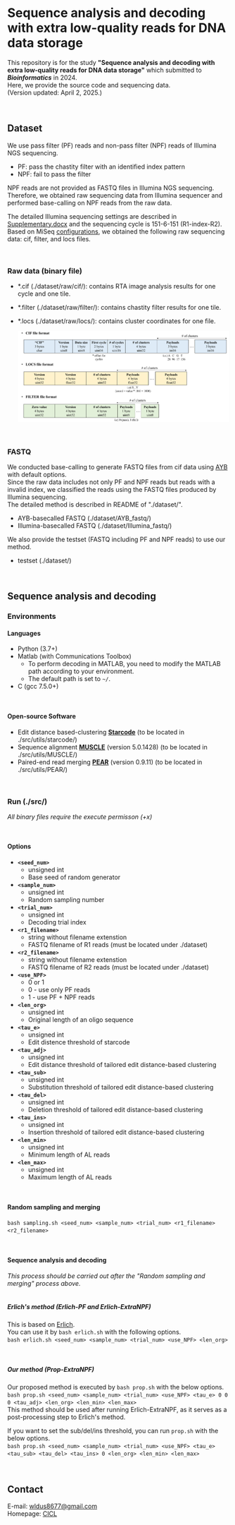 # Sequence analysis and decoding with extra low-quality reads for DNA data storage
This repository is for the study **"Sequence analysis and decoding with extra low-quality reads for DNA data storage"** which submitted to **_Bioinformatics_** in 2024.  
Here, we provide the source code and sequencing data.  
(Version updated: April 2, 2025.)  

</br>

## Dataset
We use pass filter (PF) reads and non-pass filter (NPF) reads of Illumina NGS sequencing.  
- PF: pass the chastity filter with an identified index pattern  
- NPF: fail to pass the filter  

NPF reads are not provided as FASTQ files in Illumina NGS sequencing.  
Therefore, we obtained raw sequencing data from Illumina sequencer and performed base-calling on NPF reads from the raw data.  

The detailed Illumina sequencing settings are described in [Supplementary.docx](https://github.com/PParkJy/SAD-DNAstorage/blob/main/Supplementary.docx) and the sequencing cycle is 151-6-151 (R1-index-R2).   
Based on MiSeq [configurations](https://support.illumina.com/downloads/miseq-product-documentation.html), we obtained the following raw sequencing data: cif, filter, and locs files.    

</br>

### Raw data (binary file)  
- *.cif (./dataset/raw/cif/): contains RTA image analysis results for one cycle and one tile.
- *.filter (./dataset/raw/filter/): contains chastity filter results for one tile.
- *.locs (./dataset/raw/locs/): contains cluster coordinates for one file.   

  ![raw_format](./img/raw_format.png)

</br>

### FASTQ 
We conducted base-calling to generate FASTQ files from cif data using [AYB](https://github.com/timmassingham/AYB2/) with default options.   
Since the raw data includes not only PF and NPF reads but reads with a invalid index, we classified the reads using the FASTQ files produced by Illumina sequencing.  
The detailed method is described in README of "./dataset/".

- AYB-basecalled FASTQ (./dataset/AYB_fastq/)
- Illumina-basecalled FASTQ (./dataset/Illumina_fastq/)

We also provide the testset (FASTQ including PF and NPF reads) to use our method.  
- testset (./dataset/)

</br>

## Sequence analysis and decoding
### Environments
#### Languages
- Python (3.7+)
- Matlab (with Communications Toolbox)
  - To perform decoding in MATLAB, you need to modify the MATLAB path according to your environment.
  - The default path is set to `~/`.
- C (gcc 7.5.0+)

</br>

#### Open-source Software
- Edit distance based-clustering **[Starcode](https://github.com/gui11aume/starcode)** (to be located in ./src/utils/starcode/)
- Sequence alignment **[MUSCLE](https://github.com/rcedgar/muscle)** (version 5.0.1428) (to be located in ./src/utils/MUSCLE/)
- Paired-end read merging **[PEAR](https://github.com/tseemann/PEAR)** (version 0.9.11) (to be located in ./src/utils/PEAR/)

</br>

### Run (./src/)
*All binary files require the execute permisson (+x)*  

</br>

#### Options
- **`<seed_num>`** 
  - unsigned int
  - Base seed of random generator 
- **`<sample_num>`** 
  - unsigned int
  - Random sampling number  
- **`<trial_num>`** 
  - unsigned int
  - Decoding trial index 
- **`<r1_filename>`** 
  - string without filename extenstion
  - FASTQ filename of R1 reads (must be located under ./dataset)  
- **`<r2_filename>`** 
  - string without filename extenstion
  - FASTQ filename of R2 reads (must be located under ./dataset)  
- **`<use_NPF>`** 
  - 0 or 1
  - 0 - use only PF reads
  - 1 - use PF + NPF reads 
- **`<len_org>`** 
  - unsigned int
  - Original length of an oligo sequence 
- **`<tau_e>`** 
  - unsigned int
  - Edit distence threshold of starcode
- **`<tau_adj>`** 
  - unsigned int 
  - Edit distance threshold of tailored edit distance-based clustering 
- **`<tau_sub>`** 
  - unsigned int
  - Substitution threshold of tailored edit distance-based clustering 
- **`<tau_del>`** 
  - unsigned int
  - Deletion threshold of tailored edit distance-based clustering 
- **`<tau_ins>`** 
  - unsigned int
  - Insertion threshold of tailored edit distance-based clustering 
- **`<len_min>`** 
  - unsigned int
  - Minimum length of AL reads 
- **`<len_max>`** 
  - unsigned int
  - Maximum length of AL reads 

</br>

#### Random sampling and merging
`bash sampling.sh <seed_num> <sample_num> <trial_num> <r1_filename> <r2_filename>`

</br>

#### Sequence analysis and decoding
*This process should be carried out after the "Random sampling and merging" process above.*  
</br>

##### Erlich's method (Erlich-PF and Erlich-ExtraNPF) 
This is based on [Erlich](https://github.com/TeamErlich/dna-fountain).    
You can use it by `bash erlich.sh` with the following options.  
`bash erlich.sh <seed_num> <sample_num> <trial_num> <use_NPF> <len_org>`  

</br>

##### Our method (Prop-ExtraNPF)
Our proposed method is executed by `bash prop.sh` with the below options.   
`bash prop.sh <seed_num> <sample_num> <trial_num> <use_NPF> <tau_e> 0 0 0 <tau_adj> <len_org> <len_min> <len_max>`  
This method should be used after running Erlich-ExtraNPF, as it serves as a post-processing step to Erlich's method.  

If you want to set the sub/del/ins threshold, you can run `prop.sh` with the below options.  
`bash prop.sh <seed_num> <sample_num> <trial_num> <use_NPF> <tau_e> <tau_sub> <tau_del> <tau_ins> 0 <len_org> <len_min> <len_max>`  

</br>

## Contact
E-mail: wldus8677@gmail.com  
Homepage: [CICL](http://cctl.jnu.ac.kr/)  
